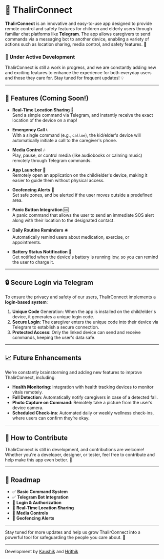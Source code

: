 # 🌱 ThalirConnect

**ThalirConnect** is an innovative and easy-to-use app designed to provide remote control and safety features for children and elderly users through familiar chat platforms like **Telegram**. The app allows caregivers to send commands via a messaging bot to another device, enabling a variety of actions such as location sharing, media control, and safety features. 🚀

### 🔨 Under Active Development
ThalirConnect is still a work in progress, and we are constantly adding new and exciting features to enhance the experience for both everyday users and those they care for. Stay tuned for frequent updates! 💡

---

## 🌟 Features (Coming Soon!)

- **Real-Time Location Sharing** 📍  
  Send a simple command via Telegram, and instantly receive the exact location of the device on a map!

- **Emergency Call** 📞  
  With a single command (e.g., `callme`), the kid/elder's device will automatically initiate a call to the caregiver's phone.

- **Media Control** 🎶  
  Play, pause, or control media (like audiobooks or calming music) remotely through Telegram commands.

- **App Launcher** 🚀  
  Remotely open an application on the child/elder's device, making it easier to guide them without physical access.

- **Geofencing Alerts** 🚧  
  Set safe zones, and be alerted if the user moves outside a predefined area.

- **Panic Button Integration** 🆘  
  A panic command that allows the user to send an immediate SOS alert along with their location to the designated contact.

- **Daily Routine Reminders** 🛎️  
  Automatically remind users about medication, exercise, or appointments.

- **Battery Status Notification** 🔋  
  Get notified when the device's battery is running low, so you can remind the user to charge it.

---

## 🔒 Secure Login via Telegram

To ensure the privacy and safety of our users, ThalirConnect implements a **login-based system**:

1. **Unique Code** Generation: When the app is installed on the child/elder's device, it generates a unique login code.
2. **Secure Login**: The caregiver enters the unique code into their device via Telegram to establish a secure connection.
3. **Protected Access**: Only the linked device can send and receive commands, keeping the user's data safe.

---

## 📈 Future Enhancements

We're constantly brainstorming and adding new features to improve ThalirConnect, including:

- **Health Monitoring**: Integration with health tracking devices to monitor vitals remotely.
- **Fall Detection**: Automatically notify caregivers in case of a detected fall.
- **Photo Capture on Command**: Remotely take a picture from the user’s device camera.
- **Scheduled Check-ins**: Automated daily or weekly wellness check-ins, where users can confirm they’re okay.

---

## 🤝 How to Contribute

ThalirConnect is still in development, and contributions are welcome! Whether you're a developer, designer, or tester, feel free to contribute and help make this app even better. 🌿

---

## 📅 Roadmap

- ✅ **Basic Command System**
- ✅ **Telegram Bot Integration**
- 🚧 **Login & Authorization**
- 🚧 **Real-Time Location Sharing**
- 🚧 **Media Controls**
- 🚧 **Geofencing Alerts**

---

Stay tuned for more updates and help us grow ThalirConnect into a powerful tool for safeguarding the people you care about. 🌸

---

Development by [Kaushik](https://www.instagram.com/kaushikieee/) and [Hrithik](https://www.instagram.com/__hrithik_b__/)
